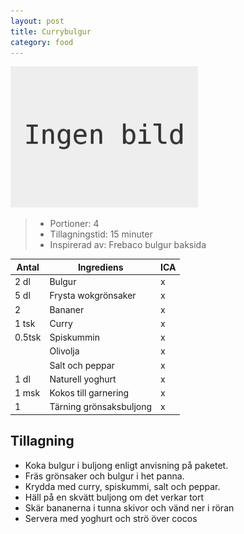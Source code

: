 ```yaml
---
layout: post
title: Currybulgur
category: food
---
```


![Food](/images/food/no_image.png)

>* Portioner: 4
>* Tillagningstid: 15 minuter
>* Inspirerad av: Frebaco bulgur baksida

Antal | Ingrediens                | ICA
----- | ------------------------- | ---
2 dl  | Bulgur                    | x
5 dl  | Frysta wokgrönsaker       | x
2     | Bananer                   | x
1 tsk | Curry                     | x
0.5tsk| Spiskummin                | x
      | Olivolja                  | x
      | Salt och peppar           | x
1 dl  | Naturell yoghurt          | x
1 msk | Kokos till garnering      | x
1     | Tärning grönsaksbuljong   | x

Tillagning
----------

* Koka bulgur i buljong enligt anvisning på paketet.
* Fräs grönsaker och bulgur i het panna.
* Krydda med curry, spiskummi, salt och peppar.
* Häll på en skvätt buljong om det verkar tort
* Skär bananerna i tunna skivor och vänd ner i röran
* Servera med yoghurt och strö över cocos
